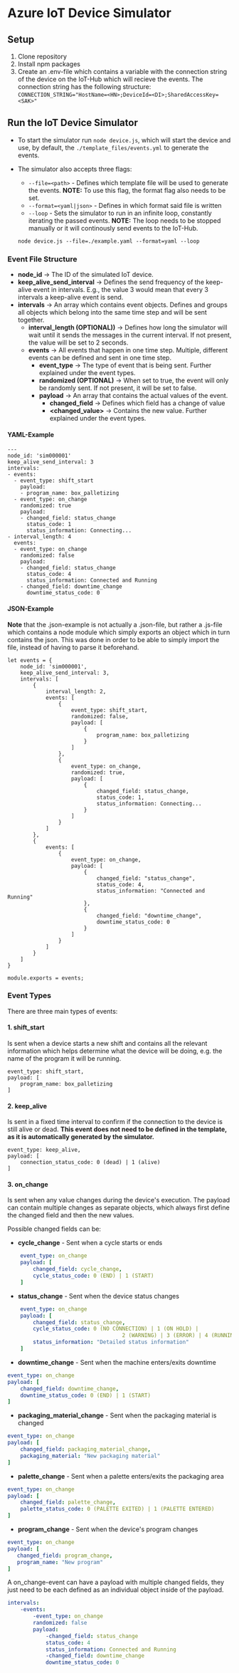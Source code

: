# Azure IoT Device Simulator
## Setup
1. Clone repository
2. Install npm packages 
3. Create an .env-file which contains a variable with the connection string of the device on the IoT-Hub which will recieve the events. The connection string has the following structure:
`CONNECTION_STRING="HostName=<HN>;DeviceId=<DI>;SharedAccessKey=<SAK>"`

## Run the IoT Device Simulator
- To start the simulator run `node device.js`, which will start the device and use, by default, the `./template_files/events.yml` to generate the events. 

- The simulator also accepts three flags:
	- `--file=<path>` - Defines which template file will be used to generate the events. **NOTE:** To use this flag, the format flag also needs to be set.
	- `--format=<yaml|json>` - Defines in which format said file is written
    - `--loop` - Sets the simulator to run in an infinite loop, constantly iterating the passed events. **NOTE:** The loop needs to be stopped manually or it will continously send events to the IoT-Hub.

	`node device.js --file=./example.yaml --format=yaml --loop`

### Event File Structure
- **node_id** -> The ID of the simulated IoT device. 
- **keep_alive_send_interval** -> Defines the send frequency of the keep-alive event in intervals. E.g., the value 3 would mean that every 3 intervals a keep-alive event is send. 
- **intervals** -> An array which contains event objects. Defines and groups all objects which belong into the same time step and will be sent together. 
    - **interval_length (OPTIONAL))** -> Defines how long the simulator will wait until it sends the messages in the current interval. If not present, the value will be set to 2 seconds.
	- **events** -> All events that happen in one time step. Multiple, different events can be defined and sent in one time step.
		- **event_type** -> The type of event that is being sent. Further explained under the event types.
        - **randomized (OPTIONAL)** -> When set to true, the event will only be randomly sent. If not present, it will be set to false.
		- **payload** -> An array that contains the actual values of the event.
			- **changed_field** -> Defines which field has a change of value
			- **<changed_value>** -> Contains the new value. Further explained under the event types.
			
####  YAML-Example
    ---
    node_id: 'sim000001'
    keep_alive_send_interval: 3
    intervals:
    - events:
      - event_type: shift_start
        payload:
        - program_name: box_palletizing
      - event_type: on_change
        randomized: true
        payload:
        - changed_field: status_change
          status_code: 1
          status_information: Connecting...
    - interval_length: 4
      events:
      - event_type: on_change
        randomized: false
        payload:
        - changed_field: status_change
          status_code: 4
          status_information: Connected and Running
        - changed_field: downtime_change
          downtime_status_code: 0
#### JSON-Example
**Note** that the .json-example is not actually a .json-file, but rather a .js-file which contains a node module which simply exports an object which in turn contains the json. This was done in order to be able to simply import the file, instead of having to parse it beforehand. 

    let events = {
        node_id: 'sim000001',
        keep_alive_send_interval: 3,
        intervals: [
            {
                interval_length: 2,
                events: [
                    {
                        event_type: shift_start,
                        randomized: false,
                        payload: [
                            {
                                program_name: box_palletizing
                            }
                        ]
                    },
                    {
                        event_type: on_change,
                        randomized: true,
                        payload: [
                            {
                                changed_field: status_change,
                                status_code: 1,
                                status_information: Connecting...
                            }
                        ]
                    }
                ]
            },
            {
                events: [
                    {
                        event_type: on_change,
                        payload: [
                            {
                                changed_field: "status_change",
                                status_code: 4,
                                status_information: "Connected and Running"
                            },
                            {
                                changed_field: "downtime_change",
                                downtime_status_code: 0
                            }
                        ]
                    }
                ]
            }
        ]
    }
    
    module.exports = events;

### Event Types
There are three main types of events:
#### 1. shift_start
Is sent when a device starts a new shift and contains all the relevant information which helps determine what the device will be doing, e.g. the name of the program it will be running.

    event_type: shift_start,
    payload: [
		program_name: box_palletizing
    ]
#### 2. keep_alive
Is sent in a fixed time interval to confirm if the connection to the device is still alive or dead. **This event does not need to be defined in the template, as it is automatically generated by the simulator.** 

    event_type: keep_alive,
	payload: [
		connection_status_code: 0 (dead) | 1 (alive)
	]

#### 3. on_change
Is sent when any value changes during the device's execution. The payload can contain multiple changes as separate objects, which always first define the changed field and then the new values. 

Possible changed fields can be:
- **cycle_change** - Sent when a cycle starts or ends
```yaml
    event_type: on_change
    payload: [
    	changed_field: cycle_change,
    	cycle_status_code: 0 (END) | 1 (START)
    ]
```
- **status_change** - Sent when the device status changes
```yaml
    event_type: on_change
    payload: [
    	changed_field: status_change,
    	cycle_status_code: 0 (NO CONNECTION) | 1 (ON HOLD) | 
									2 (WARNING) | 3 (ERROR) | 4 (RUNNING),
		status_information: "Detailed status information"
    ]
```
- **downtime_change** - Sent when the machine enters/exits downtime
```yaml
event_type: on_change
payload: [
	changed_field: downtime_change,
	downtime_status_code: 0 (END) | 1 (START)
]
```
- **packaging_material_change** - Sent when the packaging material is changed
```yaml
event_type: on_change
payload: [
	changed_field: packaging_material_change,
	packaging_material: "New packaging material"
]
```
- **palette_change** - Sent when a palette enters/exits the packaging area
```yaml
event_type: on_change
payload: [
	changed_field: palette_change,
	palette_status_code: 0 (PALETTE EXITED) | 1 (PALETTE ENTERED)
]
```
- **program_change** - Sent when the device's program changes
 ```yaml
event_type: on_change
payload: [
	changed_field: program_change,
	program_name: "New program"
]
```

A on_change-event can have a payload with multiple changed fields, they just need to be each defined as an individual object inside of the payload. 

```yaml
intervals:
	-events:
		-event_type: on_change
        randomized: false
		payload:
			-changed_field: status_change
			status_code: 4
			status_information: Connected and Running
			-changed_field: downtime_change
			downtime_status_code: 0
```

